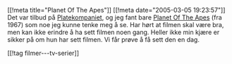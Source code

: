 [[!meta  title="Planet Of The Apes"]]
[[!meta  date="2005-03-05 19:23:57"]]
Det var tilbud på <a href="http://www.platekompaniet.no/">Platekompaniet</a>, og jeg fant bare <a href="http://www.imdb.com/title/tt0063442/">Planet Of The Apes</a> (fra 1967) som noe jeg kunne tenke meg å se. Har hørt at filmen skal være bra, men kan ikke erindre å ha sett filmen noen gang. Heller ikke min kjære er sikker på om hun har sett filmen. Vi får prøve å få sett den en dag.

[[!tag  filmer---tv-serier]]